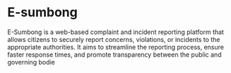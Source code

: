 # E-sumbong
E-Sumbong is a web-based complaint and incident reporting platform that allows citizens to securely report concerns, violations, or incidents to the appropriate authorities. It aims to streamline the reporting process, ensure faster response times, and promote transparency between the public and governing bodie
